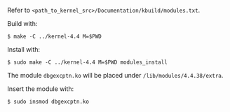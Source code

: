 Refer to `<path_to_kernel_src>/Documentation/kbuild/modules.txt`.

Build with:

```
$ make -C ../kernel-4.4 M=$PWD
```

Install with:

```
$ sudo make -C ../kernel-4.4 M=$PWD modules_install
```

The module `dbgexcptn.ko` will be placed under `/lib/modules/4.4.38/extra`.

Insert the module with:

```
$ sudo insmod dbgexcptn.ko
```
